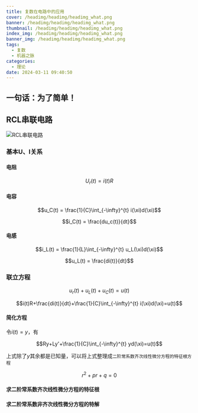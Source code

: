 ```yaml
---
title: 复数在电路中的应用
cover: /headimg/headimg/headimg_what.png
banner: /headimg/headimg/headimg_what.png
thumbnail: /headimg/headimg/headimg_what.png
index_img: /headimg/headimg/headimg_what.png
banner_img: /headimg/headimg/headimg_what.png
tags:
  - 复数
  - 机器之脉
categories:
  - 理论
date: 2024-03-11 09:40:50
---
```


## 一句话：为了简单！

## RCL串联电路

![RCL串联电路](1.png)

### 基本U、I关系

#### 电阻

$$U_r(t)=i(t)R$$

#### 电容

$$u_C(t) = \frac{1}{C}\int_{-\infty}^{t} i(\xi)d(\xi)$$

$$i_C(t) = \frac{du_c(t)}{dt}$$

#### 电感

$$i_L(t) = \frac{1}{L}\int_{-\infty}^{t} u_L(\xi)d(\xi)$$

$$u_L(t) = \frac{di(t)}{dt}$$

### 联立方程

$$u_r(t)+u_L(t)+u_C(t)=u(t)$$

$$i(t)R+\frac{di(t)}{dt}+\frac{1}{C}\int_{-\infty}^{t} i(\xi)d(\xi)=u(t)$$

#### 简化方程

令$i(t) = y$，有

$$Ry+Ly'+\frac{1}{C}\int_{-\infty}^{t} yd(\xi)=u(t)$$

上式除了$y$其余都是已知量，可以将上式整理成`二阶常系数齐次线性微分方程的特征根方程`

$$r^2+pr+q=0$$

#### 求二阶常系数齐次线性微分方程的特征根

#### 求二阶常系数非齐次线性微分方程的特解

<!-- 
Category：

理论：理论知识技能，技术
应用：应用笔记，实操
折腾：折腾折腾折腾折腾！(其实属于应用，但就是玩！)
方法：方法论（经验谈），如工程方法
工具：针对具体工具的介绍、使用方法、分析适用场景等；使用工具如何如何解决具体问题，应该放在「应用」里
作品：自己的作品（成品）、个人项目日志等
杂谈：生活碎碎念
自然科学：物理，化学，数学
其他：没法分类的东西

Tags

细分领域：机器之脉络(硬件),机器之魂魄(嵌入式软件,机器学习，算法等),机器之骨骼(结构),
形式：日志
具体内容：个人作品、方法论、随笔
语言：python C C# Java Html micropython 微信小程序
IDE：Arduino CUBEIDE Vscode
自然科学：代数 几何 概率 黑洞 白矮星 四维空间...
IC OR IDE : STM32 ESP32 ESP8266 C51 树莓派 RK3399 野火开发版 MIQI
模组：ws2812b
系统：Linux Windows macOS openwrt Docker   termux
游戏：MC
博客：hexo 主题 魔改
折腾系类：黑苹果，整服务器，termux

 -->


